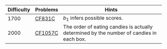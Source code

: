 | Difficulty | Problems | Hints |
| -------- | -------- | -------- |
| 1700 | [CF831C](https://codeforces.com/problemset/problem/831/C) | $b_1$ infers possible scores. |
| 2000 | [CF1057C](https://codeforces.com/problemset/problem/1057/C) | The order of eating candies is actually determined by the number of candies in each box. |
